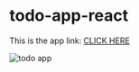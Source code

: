 # todo-app-react
This is the app link: <a href='https://hellobrotodoapp.netlify.app/'>CLICK HERE</a>

![todo app](https://user-images.githubusercontent.com/74858612/150039839-45c8f9e7-7b43-46ef-9a92-9e82d50e1afe.PNG)
